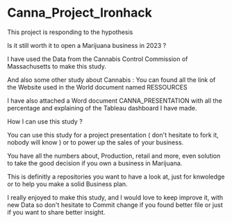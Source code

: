 # Canna_Project_Ironhack

This project is responding to the hypothesis

Is it still worth it to open a Marijuana business in 2023 ?

I have used the Data from the Cannabis Control Commission of Massachusetts to make this study.

And also some other study about Cannabis :
You can found all the link of the Website used in the World document named RESSOURCES 

I have also attached a Word document CANNA_PRESENTATION with all the percentage and explaining of the Tableau dashboard I have made.

How I can use this study ?

You can use this study for a project presentation ( don't hesitate to fork it, nobody will know ) or to power up the sales of your business.

You have all the numbers about, Production, retail and more, even solution to take the good decision if you own a business in Marijuana.

This is definitly a repositories you want to have a look at, just for knwoledge or to help you make a solid Business plan.

I really enjoyed to make this study, and I would love to keep improve it, with new Data so don't hesitate to Commit change if you found better file or just if you want to share better insight.


